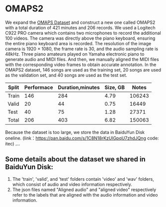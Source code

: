 # OMAPS2

We expand the [OMAPS Dataset](https://github.com/itec-hust/OMAPS) and construct a new one called OMAPS2 with a total duration of 421 minutes and 206 records. We used a Logitech C922 PRO camera which contains two microphones to record the additional 100 videos. The camera was directly above the piano keyboard, ensuring the entire piano keyboard area is recorded. The resolution of the image camera is 1920 × 1080, the frame rate is 30, and the audio sampling rate is 48kHz. Three piano amateurs played on Yamaha electronic piano to generate audio and MIDI files. And then, we manually aligned the MIDI files with the corresponding video frames to obtain accurate annotation. In the OMAPS2 dataset, 146 songs are used as the training set, 20 songs are used as the validation set, and 40 songs are used as the test set.

| Split | Performace | Duration,minutes | Size, GB | Notes  |
| ----- | ---------- | ---------------- | -------- | ------ |
| Train | 146        | 284              | 4.79      | 106243 |
| Valid | 20         | 44               | 0.75     | 16449  |
| Test  | 40         | 75               | 1.28      | 27371  |
| Total | 206        | 403              | 6.82      | 150063 |

Because the dataset is too large, we store the data in BaiduYun Disk oneline. (link：https://pan.baidu.com/s/1C8N18rKzUlGpqU7zhdJQng code: itec) 
<img src="record.png" alt="record" style="zoom:24%;" />

## Some details about the dataset we shared in BaiduYun Disk:
1. The 'train', 'valid', and 'test' folders contain 'video' and 'wav' folders, which consist of audio and video information respectively.
2.  The json files named "Aligned audio" and "aligned video" respectively refer to the labels that are aligned with the audio information and video information.
